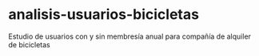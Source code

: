 # analisis-usuarios-bicicletas
Estudio de usuarios con y sin membresía anual para compañía de alquiler de bicicletas
